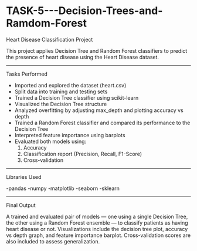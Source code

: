 # TASK-5---Decision-Trees-and-Ramdom-Forest

Heart Disease Classification Project

This project applies Decision Tree and Random Forest classifiers to predict the presence of heart disease using the Heart Disease dataset.

-----------------------------------------------------------------------------

Tasks Performed

- Imported and explored the dataset (heart.csv)
- Split data into training and testing sets
- Trained a Decision Tree classifier using scikit-learn
- Visualized the Decision Tree structure
- Analyzed overfitting by adjusting max_depth and plotting accuracy vs depth
- Trained a Random Forest classifier and compared its performance to the Decision Tree
- Interpreted feature importance using barplots
- Evaluated both models using:
  1. Accuracy
  2. Classification report (Precision, Recall, F1-Score)
  3. Cross-validation

-----------------------------------------------------------------------------
Libraries Used

-pandas
-numpy
-matplotlib
-seaborn
-sklearn

------------------------------------------------------------------------------

Final Output

A trained and evaluated pair of models — one using a single Decision Tree, the other using a Random Forest ensemble — to classify patients as having heart disease or not. Visualizations include the decision tree plot, accuracy vs depth graph, and feature importance barplot. Cross-validation scores are also included to assess generalization.

